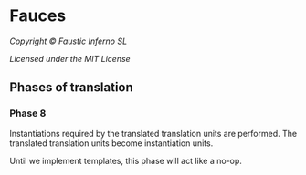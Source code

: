 # Fauces

*Copyright © Faustic Inferno SL*

*Licensed under the MIT License*

## Phases of translation

### Phase 8

Instantiations required by the translated translation units are performed. The
translated translation units become instantiation units.

Until we implement templates, this phase will act like a no-op.

